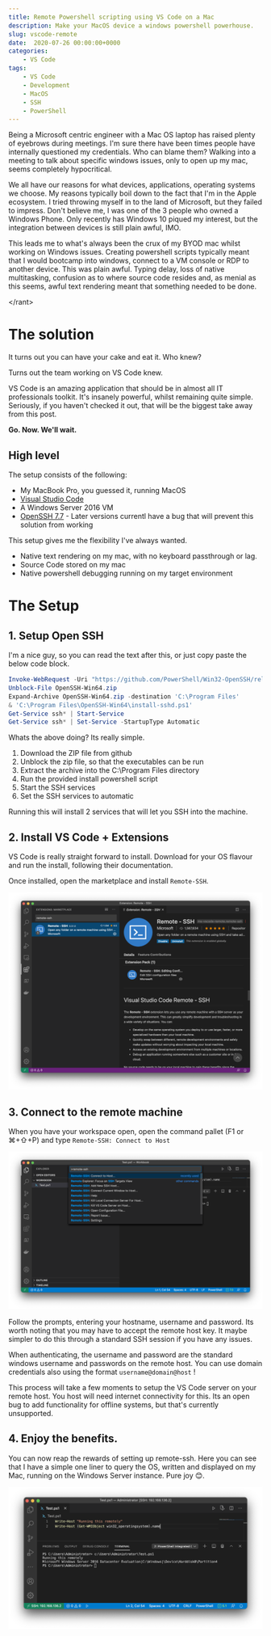```yaml
---
title: Remote Powershell scripting using VS Code on a Mac
description: Make your MacOS device a windows powershell powerhouse.
slug: vscode-remote
date:  2020-07-26 00:00:00+0000
categories:
    - VS Code
tags:
    - VS Code
    - Development
    - MacOS
    - SSH
    - PowerShell
---
```


Being a Microsoft centric engineer with a Mac OS laptop has raised plenty of eyebrows during meetings. I'm sure there have been times people have internally questioned my credentials. Who can blame them? Walking into a meeting to talk about specific windows issues, only to open up my mac, seems completely hypocritical. 

We all have our reasons for what devices, applications, operating systems we choose. My reasons typically boil down to the fact that I'm in the Apple ecosystem. I tried throwing myself in to the land of Microsoft, but they failed to impress. Don't believe me, I was one of the 3 people who owned a Windows Phone. Only recently has Windows 10 piqued my interest, but the integration between devices is still plain awful, IMO.

This leads me to what's always been the crux of my BYOD mac whilst working on Windows issues. Creating powershell scripts typically meant that I would bootcamp into windows, connect to a VM console or RDP to another device. This was plain awful. Typing delay, loss of native multitasking, confusion as to where source code resides and, as menial as this seems, awful text rendering meant that something needed to be done.

&lt;/rant&gt;

# The solution
It turns out you can have your cake and eat it. Who knew?

Turns out the team working on VS Code knew. 

VS Code is an amazing application that should be in almost all IT professionals toolkit. It's insanely powerful, whilst remaining quite simple. Seriously, if you haven't checked it out, that will be the biggest take away from this post. 

__Go. Now. We'll wait.__

## High level

The setup consists of the following:

* My MacBook Pro, you guessed it, running MacOS
* [Visual Studio Code](https://code.visualstudio.com)
* A Windows Server 2016 VM
* [OpenSSH 7.7](https://github.com/PowerShell/Win32-OpenSSH/releases/tag/v7.7.2.0p1-Beta) - Later versions currentl have a bug that will prevent this solution from working

This setup gives me the flexibility I've always wanted.  
* Native text rendering on my mac, with no keyboard passthrough or lag. 
* Source Code stored on my mac
* Native powershell debugging running on my target environment

# The Setup

## 1. Setup Open SSH
I'm a nice guy, so you can read the text after this, or just copy paste the below code block.

```powershell
Invoke-WebRequest -Uri "https://github.com/PowerShell/Win32-OpenSSH/releases/download/v7.7.2.0p1-Beta/OpenSSH-Win64.zip" -OutFile OpenSSH-Win64.zip
Unblock-File OpenSSH-Win64.zip
Expand-Archive OpenSSH-Win64.zip -destination 'C:\Program Files'
& 'C:\Program Files\OpenSSH-Win64\install-sshd.ps1'
Get-Service ssh* | Start-Service
Get-Service ssh* | Set-Service -StartupType Automatic
```

Whats the above doing? Its really simple. 
1. Download the ZIP file from github
2. Unblock the zip file, so that the executables can be run
3. Extract the archive into the C:\Program Files directory
4. Run the provided install powershell script
5. Start the SSH services
6. Set the SSH services to automatic

Running this will install 2 services that will let you SSH into the machine.

## 2. Install VS Code + Extensions
VS Code is really straight forward to install. Download for your OS flavour and run the install, following their documentation.

Once installed, open the marketplace and install `Remote-SSH`.

![RemoteSSH](VSCode.RemoteSSH.png)

## 3. Connect to the remote machine
When you have your workspace open, open the command pallet (F1 or ⌘+⇧+P) and type `Remote-SSH: Connect to Host`

![RemoteSSHConnecting](VSCode.ConnectCmd.png)

Follow the prompts, entering your hostname, username and password. Its worth noting that you may have to accept the remote host key. It maybe simpler to do this through a standard SSH session if you have any issues.

When authenticating, the username and password are the standard windows username and passwords on the remote host. You can use domain credentials also using the format `username@domain@host` !

This process will take a few moments to setup the VS Code server on your remote host. You host will need internet connectivity for this. Its an open bug to add functionality for offline systems, but that's currently unsupported.

## 4. Enjoy the benefits.

You can now reap the rewards of setting up remote-ssh. Here you can see that I have a simple one liner to query the OS, written and displayed on my Mac, running on the Windows Server instance. Pure joy 😊.

![RemotelyDebugging](VSCode.DebuggingRemotely.png)
